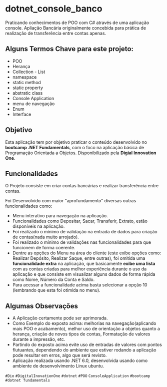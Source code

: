 # dotnet_console_banco
Praticando conhecimentos de POO com C# através de uma aplicação console.
Apliação Bancária originalmente concebida para prática de realização de transferência entre contas apenas.

## Alguns Termos Chave para este projeto:

- POO
- Herança
- Collection - List
- namespace
- static method
- static property
- abstratic class
- Console Application
- menu de navegação
- Enum
- Interface


## Objetivo

Esta aplicação tem por objetivo praticar o conteúdo desenvolvido no **bootcamp .NET Fundamentals**, com o foco na aplicação básica de Programação Orientada a Objetos. Disponibilizado pela **Digial Innovation One**. 

## Funcionalidades

O Projeto consiste em criar contas bancárias e realizar transferẽncia entre contas.

Foi Desenvolvido com maior "aprofundamento" diversas outras funcionalidades como:

- Menu interativo para navegação na aplicação.
- Funcionalidades como Depositar, Sacar, Transferir, Extrato, estão disponíveis na aplicação.
- Foi realizado o mínimo de validação na entrada de dados para criação de contas(nada muito arrojado).
- Foi realizado o mínimo de validações nas funcionalidades para que funcionem de forma coerente.
- Dentre as opções do Menu na área do cliente (este exibe opções como: Realizar Depósito, Realizar Saque, entre outras), foi omitida uma **funcionalidade extra** na aplicação, que basicamente **exibe uma lista** com as contas criadas para melhor experiência durante o uso da aplicação e que consiste em visualizar alguns dados de forma rápida como Nome, Número da Conta e Saldo.
- Para acessar a funcionalidade acima basta selecionar a opção 10 (lembrando que esta foi otimida no menu).


## Algumas Observações

- A Aplicação certamente pode ser aprimorada.
- Como Exemplo do exposto acima: melhorias na navegação(aplicando mais POO e acabamento), melhor uso de orientação a objetos quanto a herança, criação de novos tipos de contas, Formatação de valores durante a impressão, etc.
- Partindo do exposto acima evite uso de entradas de valores com pontos flutuantes, dependendo do ambiente que estiver rodando a aplicação pode resultar em erros, algo que será revisto.
- Aplicação realizada usando .NET 6.0, desenvolvida usando como ambiente de desenvolvimento Linux ubuntu.


`#Dio` `#DigitalInovationOne` `#dotnet` `#POO` `ConsoleApplication` `#bootcamp` `#dotnet fundamentals`
